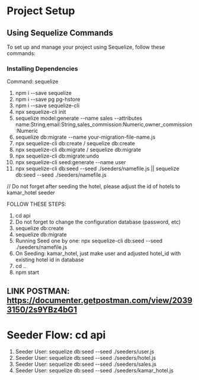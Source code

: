 # Project Setup

## Using Sequelize Commands

To set up and manage your project using Sequelize, follow these commands:

### Installing Dependencies

Command: sequelize

1. npm i --save sequelize
2. npm i --save pg pg-hstore
3. npm i --save sequelize-cli
4. npx sequelize-cli init
5. sequelize model:generate --name sales --attributes name:String,email:String,sales_commission:Numeric,owner_commission:Numeric
6. sequelize db:migrate --name your-migration-file-name.js
7. npx sequelize-cli db:create / sequelize db:create
8. npx sequelize-cli db:migrate / sequelize db:migrate
9. npx sequelize-cli db:migrate:undo
10. npx sequelize-cli seed:generate --name user
11. npx sequelize-cli db:seed --seed ./seeders/namefile.js || sequelize db:seed --seed ./seeders/namefile.js

// Do not forget after seeding the hotel, please adjust the id of hotels to kamar_hotel seeder

FOLLOW THESE STEPS:

1. cd api
2. Do not forget to change the configuration database (password, etc)
3. sequelize db:create
4. sequelize db:migrate
5. Running Seed one by one: npx sequelize-cli db:seed --seed ./seeders/namefile.js
6. On Seeding: kamar_hotel, just make user and adjusted hotel_id with existing hotel id in database
7. cd ..
8. npm start

## LINK POSTMAN: https://documenter.getpostman.com/view/20393150/2s9YBz4bG1

# Seeder Flow: cd api

1. Seeder User: sequelize db:seed --seed ./seeders/user.js
2. Seeder User: sequelize db:seed --seed ./seeders/hotel.js
3. Seeder User: sequelize db:seed --seed ./seeders/sales.js
4. Seeder User: sequelize db:seed --seed ./seeders/kamar_hotel.js
